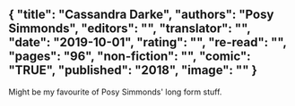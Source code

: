 {
 "title": "Cassandra Darke",
 "authors": "Posy Simmonds",
 "editors": "",
 "translator": "",
 "date": "2019-10-01",
 "rating": "",
 "re-read": "",
 "pages": "96",
 "non-fiction": "",
 "comic": "TRUE",
 "published": "2018",
 "image": ""
}
---

Might be my favourite of Posy Simmonds' long form stuff.